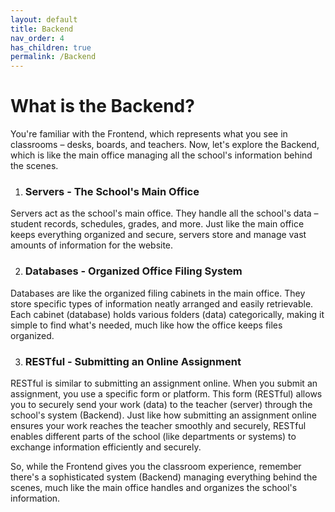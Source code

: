 ```yaml
---
layout: default
title: Backend
nav_order: 4
has_children: true
permalink: /Backend
---
```


# What is the Backend?
You're familiar with the Frontend, which represents what you see in classrooms – desks, boards, and teachers. Now, let's explore the Backend, which is like the main office managing all the school's information behind the scenes.

1. ### Servers - The School's Main Office<br>
Servers act as the school's main office. They handle all the school's data – student records, schedules, grades, and more. Just like the main office keeps everything organized and secure, servers store and manage vast amounts of information for the website.

2. ### Databases - Organized Office Filing System<br>
Databases are like the organized filing cabinets in the main office. They store specific types of information neatly arranged and easily retrievable. Each cabinet (database) holds various folders (data) categorically, making it simple to find what's needed, much like how the office keeps files organized.

3. ### RESTful - Submitting an Online Assignment<br>
RESTful is similar to submitting an assignment online. When you submit an assignment, you use a specific form or platform. This form (RESTful) allows you to securely send your work (data) to the teacher (server) through the school's system (Backend). Just like how submitting an assignment online ensures your work reaches the teacher smoothly and securely, RESTful enables different parts of the school (like departments or systems) to exchange information efficiently and securely.

So, while the Frontend gives you the classroom experience, remember there's a sophisticated system (Backend) managing everything behind the scenes, much like the main office handles and organizes the school's information. 
